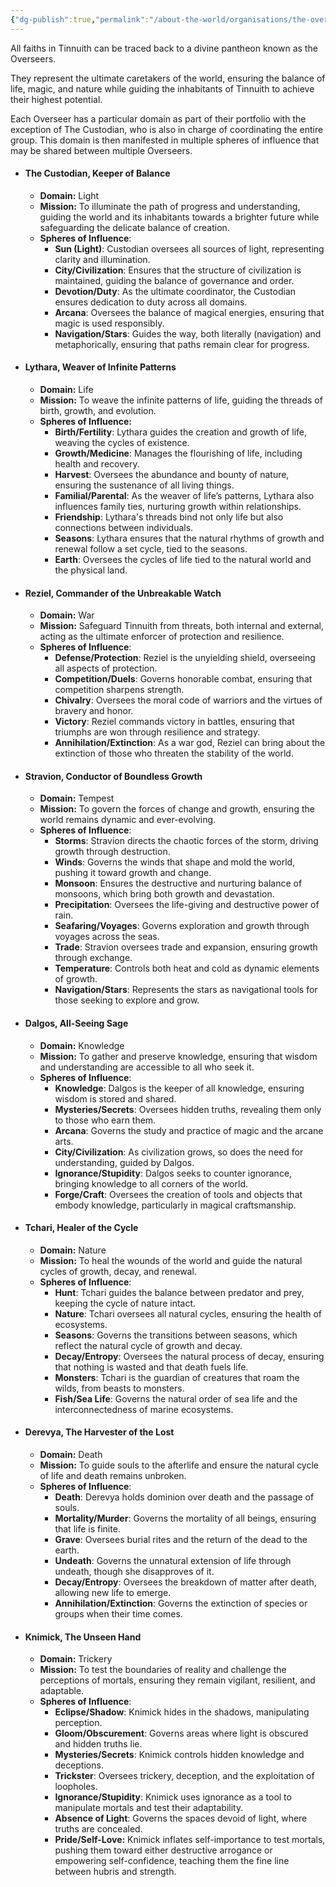 ```yaml
---
{"dg-publish":true,"permalink":"/about-the-world/organisations/the-overseers/","tags":["gods","overseers","religion"]}
---
```


All faiths in Tinnuith can be traced back to a divine pantheon known as the Overseers. 

They represent the ultimate caretakers of the world, ensuring the balance of life, magic, and nature while guiding the inhabitants of Tinnuith to achieve their highest potential.

Each Overseer has a particular domain as part of their portfolio with the exception of The Custodian, who is also in charge of coordinating the entire group. This domain is then manifested in multiple spheres of influence that may be shared between multiple Overseers.

- #### The Custodian, Keeper of Balance
	- **Domain:** Light
	- **Mission:** To illuminate the path of progress and understanding, guiding the world and its inhabitants towards a brighter future while safeguarding the delicate balance of creation.
	- **Spheres of Influence**:
		- **Sun (Light)**: Custodian oversees all sources of light, representing clarity and illumination.
		- **City/Civilization**: Ensures that the structure of civilization is maintained, guiding the balance of governance and order.
		- **Devotion/Duty**: As the ultimate coordinator, the Custodian ensures dedication to duty across all domains.
		- **Arcana**: Oversees the balance of magical energies, ensuring that magic is used responsibly.
		- **Navigation/Stars**: Guides the way, both literally (navigation) and metaphorically, ensuring that paths remain clear for progress.
		
- #### Lythara, Weaver of Infinite Patterns
	- **Domain:** Life
	- **Mission:** To weave the infinite patterns of life, guiding the threads of birth, growth, and evolution.
	- **Spheres of Influence:**
		- **Birth/Fertility**: Lythara guides the creation and growth of life, weaving the cycles of existence.
	    - **Growth/Medicine**: Manages the flourishing of life, including health and recovery.
	    - **Harvest**: Oversees the abundance and bounty of nature, ensuring the sustenance of all living things.
	    - **Familial/Parental**: As the weaver of life’s patterns, Lythara also influences family ties, nurturing growth within relationships.
	    - **Friendship**: Lythara's threads bind not only life but also connections between individuals.
	    - **Seasons**: Lythara ensures that the natural rhythms of growth and renewal follow a set cycle, tied to the seasons.
	    - **Earth**: Oversees the cycles of life tied to the natural world and the physical land.

- #### Reziel, Commander of the Unbreakable Watch
	- **Domain:** War
	- **Mission:** Safeguard Tinnuith from threats, both internal and external, acting as the ultimate enforcer of protection and resilience.
	- **Spheres of Influence**:
		- **Defense/Protection**: Reziel is the unyielding shield, overseeing all aspects of protection.
		- **Competition/Duels**: Governs honorable combat, ensuring that competition sharpens strength.
		- **Chivalry**: Oversees the moral code of warriors and the virtues of bravery and honor.
		- **Victory**: Reziel commands victory in battles, ensuring that triumphs are won through resilience and strategy.
		- **Annihilation/Extinction**: As a war god, Reziel can bring about the extinction of those who threaten the stability of the world.

- #### **Stravion, Conductor of Boundless Growth**
	- **Domain:** Tempest
	- **Mission:** To govern the forces of change and growth, ensuring the world remains dynamic and ever-evolving.
	- **Spheres of Influence**:
		- **Storms**: Stravion directs the chaotic forces of the storm, driving growth through destruction.
		- **Winds**: Governs the winds that shape and mold the world, pushing it toward growth and change.
		- **Monsoon**: Ensures the destructive and nurturing balance of monsoons, which bring both growth and devastation.
		- **Precipitation**: Oversees the life-giving and destructive power of rain.
		- **Seafaring/Voyages**: Governs exploration and growth through voyages across the seas.
		- **Trade**: Stravion oversees trade and expansion, ensuring growth through exchange.
		- **Temperature**: Controls both heat and cold as dynamic elements of growth.
		- **Navigation/Stars**: Represents the stars as navigational tools for those seeking to explore and grow.

- #### Dalgos, All-Seeing Sage
	- **Domain:** Knowledge
	- **Mission:** To gather and preserve knowledge, ensuring that wisdom and understanding are accessible to all who seek it.
	- **Spheres of Influence**:
		- **Knowledge**: Dalgos is the keeper of all knowledge, ensuring wisdom is stored and shared.
		- **Mysteries/Secrets**: Oversees hidden truths, revealing them only to those who earn them.
		- **Arcana**: Governs the study and practice of magic and the arcane arts.
		- **City/Civilization**: As civilization grows, so does the need for understanding, guided by Dalgos.
		- **Ignorance/Stupidity**: Dalgos seeks to counter ignorance, bringing knowledge to all corners of the world.
		- **Forge/Craft**: Oversees the creation of tools and objects that embody knowledge, particularly in magical craftsmanship.

- #### Tchari, Healer of the Cycle
	- **Domain:** Nature
	- **Mission:** To heal the wounds of the world and guide the natural cycles of growth, decay, and renewal.
	- **Spheres of Influence**:
		- **Hunt**: Tchari guides the balance between predator and prey, keeping the cycle of nature intact.
		- **Nature**: Tchari oversees all natural cycles, ensuring the health of ecosystems.
		- **Seasons**: Governs the transitions between seasons, which reflect the natural cycle of growth and decay.
		- **Decay/Entropy**: Oversees the natural process of decay, ensuring that nothing is wasted and that death fuels life.
		- **Monsters**: Tchari is the guardian of creatures that roam the wilds, from beasts to monsters.
		- **Fish/Sea Life**: Governs the natural order of sea life and the interconnectedness of marine ecosystems.

- #### Derevya, The Harvester of the Lost
	- **Domain:** Death
	- **Mission:** To guide souls to the afterlife and ensure the natural cycle of life and death remains unbroken.
	- **Spheres of Influence**:
		- **Death**: Derevya holds dominion over death and the passage of souls.
		- **Mortality/Murder**: Governs the mortality of all beings, ensuring that life is finite.
		- **Grave**: Oversees burial rites and the return of the dead to the earth.
		- **Undeath**: Governs the unnatural extension of life through undeath, though she disapproves of it.
		- **Decay/Entropy**: Oversees the breakdown of matter after death, allowing new life to emerge.
		- **Annihilation/Extinction**: Governs the extinction of species or groups when their time comes.

- #### Knimick, The Unseen Hand
	- **Domain:** Trickery
	- **Mission:** To test the boundaries of reality and challenge the perceptions of mortals, ensuring they remain vigilant, resilient, and adaptable.
	- **Spheres of Influence**:
		- **Eclipse/Shadow**: Knimick hides in the shadows, manipulating perception.
		- **Gloom/Obscurement**: Governs areas where light is obscured and hidden truths lie.
		- **Mysteries/Secrets**: Knimick controls hidden knowledge and deceptions.
		- **Trickster**: Oversees trickery, deception, and the exploitation of loopholes.
		- **Ignorance/Stupidity**: Knimick uses ignorance as a tool to manipulate mortals and test their adaptability.
		- **Absence of Light**: Governs the spaces devoid of light, where truths are concealed.
		- **Pride/Self-Love:** Knimick inflates self-importance to test mortals, pushing them toward either destructive arrogance or empowering self-confidence, teaching them the fine line between hubris and strength.


